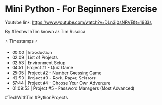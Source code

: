 # Mini Python - For Beginners Exercise 

Youtube link: https://www.youtube.com/watch?v=DLn3jOsNRVE&t=1933s

By #TechwithTim known as Tim Ruscica

⭐️ Timestamps ⭐️
- 00:00 | Introduction
- 02:09 | List of Projects
- 02:53 | Environment Setup
- 04:51 | Project #1 - Quiz Game
- 25:05 | Project #2 - Number Guessing Game
- 42:53 | Project #3 - Rock, Paper, Scissors
- 57:44 | Project #4 - Choose Your Own Adventure 
- 01:09:53 | Project #5 - Password Managers (Most Advanced)

#TechWithTim #PythonProjects
